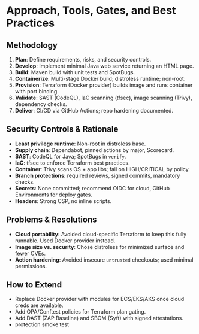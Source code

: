 # Approach, Tools, Gates, and Best Practices

## Methodology
1. **Plan**: Define requirements, risks, and security controls.
2. **Develop**: Implement minimal Java web service returning an HTML page.
3. **Build**: Maven build with unit tests and SpotBugs.
4. **Containerize**: Multi-stage Docker build; distroless runtime; non-root.
5. **Provision**: Terraform (Docker provider) builds image and runs container with port binding.
6. **Validate**: SAST (CodeQL), IaC scanning (tfsec), image scanning (Trivy), dependency checks.
7. **Deliver**: CI/CD via GitHub Actions; repo hardening documented.

## Security Controls & Rationale
- **Least privilege runtime**: Non-root in distroless base.
- **Supply chain**: Dependabot, pinned actions by major, Scorecard.
- **SAST**: CodeQL for Java; SpotBugs in `verify`.
- **IaC**: tfsec to enforce Terraform best practices.
- **Container**: Trivy scans OS + app libs; fail on HIGH/CRITICAL by policy.
- **Branch protections**: required reviews, signed commits, mandatory checks.
- **Secrets**: None committed; recommend OIDC for cloud, GitHub Environments for deploy gates.
- **Headers**: Strong CSP, no inline scripts.

## Problems & Resolutions
- **Cloud portability**: Avoided cloud-specific Terraform to keep this fully runnable. Used Docker provider instead.
- **Image size vs. security**: Chose distroless for minimized surface and fewer CVEs.
- **Action hardening**: Avoided insecure `untrusted` checkouts; used minimal permissions.

## How to Extend
- Replace Docker provider with modules for ECS/EKS/AKS once cloud creds are available.
- Add OPA/Conftest policies for Terraform plan gating.
- Add DAST (ZAP Baseline) and SBOM (Syft) with signed attestations.
- protection smoke test
